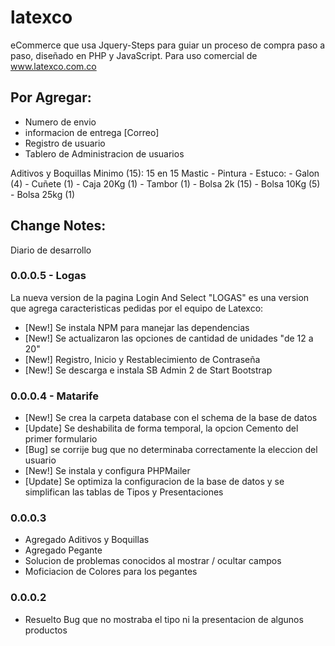# latexco

eCommerce que usa Jquery-Steps para guiar un proceso de compra paso a paso, diseñado en PHP y JavaScript.
Para uso comercial de www.latexco.com.co

## Por Agregar:

- Numero de envio
- informacion de entrega [Correo]
- Registro de usuario
- Tablero de Administracion de usuarios

Aditivos y Boquillas Minimo (15): 15 en 15
Mastic - Pintura - Estuco:
    - Galon         (4)
    - Cuñete        (1)
    - Caja 20Kg     (1)
    - Tambor        (1)
    - Bolsa 2k      (15)
    - Bolsa 10Kg    (5)
    - Bolsa 25kg    (1)

## Change Notes:

Diario de desarrollo

### 0.0.0.5 - Logas

La nueva version de la pagina Login And Select "LOGAS" es una version que agrega caracteristicas pedidas
por el equipo de Latexco:
- [New!] Se instala NPM para manejar las dependencias
- [New!] Se actualizaron las opciones de cantidad de unidades "de 12 a 20"
- [New!] Registro, Inicio y Restablecimiento de Contraseña
- [New!] Se descarga e instala SB Admin 2 de Start Bootstrap

### 0.0.0.4 - Matarife

- [New!] Se crea la carpeta database con el schema de la base de datos
- [Update] Se deshabilita de forma temporal, la opcion Cemento del primer formulario
- [Bug] se corrije bug que no determinaba correctamente la eleccion del usuario
- [New!] Se instala y configura PHPMailer
- [Update] Se optimiza la configuracion de la base de datos y se simplifican las tablas de Tipos y Presentaciones 

### 0.0.0.3

- Agregado Aditivos y Boquillas
- Agregado Pegante
- Solucion de problemas conocidos al mostrar / ocultar campos
- Moficiacion de Colores para los pegantes

### 0.0.0.2

- Resuelto Bug que no mostraba el tipo ni la presentacion de algunos productos
